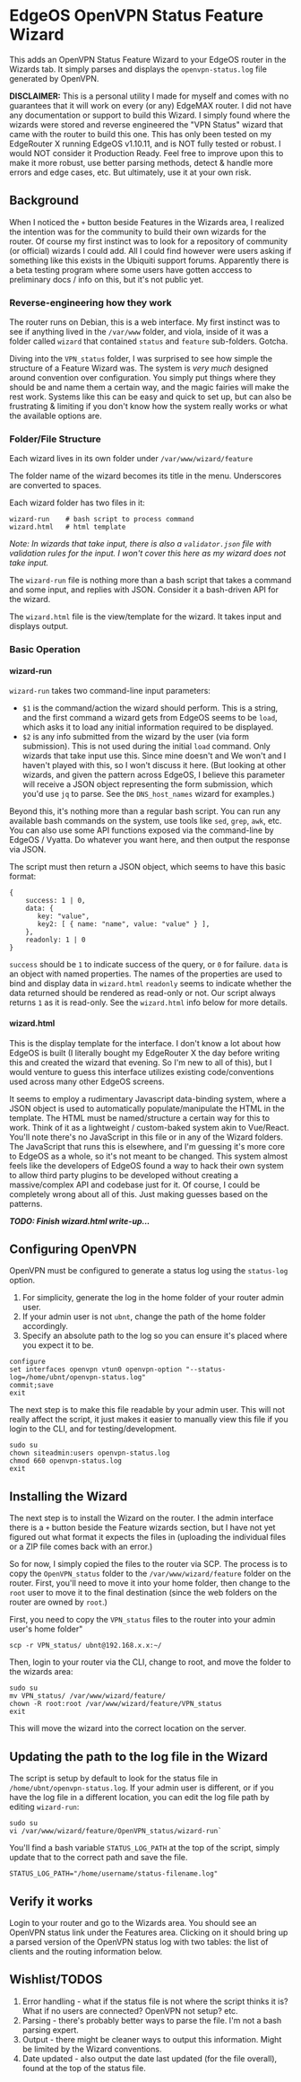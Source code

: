 # EdgeOS OpenVPN Status Feature Wizard
This adds an OpenVPN Status Feature Wizard to your EdgeOS router in the Wizards tab. It simply parses and displays the `openvpn-status.log` file generated by OpenVPN.

**DISCLAIMER:** This is a personal utility I made for myself and comes with no guarantees that it will work on every (or any) EdgeMAX router. I did not have any documentation or support to build this Wizard. I simply found where the wizards were stored and reverse engineered the "VPN Status" wizard that came with the router to build this one. This has only been tested on my EdgeRouter X running EdgeOS v1.10.11, and is NOT fully tested or robust. I would NOT consider it Production Ready. Feel free to improve upon this to make it more robust, use better parsing methods, detect & handle more errors and edge cases, etc. But ultimately, use it at your own risk.

## Background

When I noticed the `+` button beside Features in the Wizards area, I realized the intention was for the community to build their own wizards for the router. Of course my first instinct was to look for a repository of community (or official) wizards I could add. All I could find however were users asking if something like this exists in the Ubiquiti support forums. Apparently there is a beta testing program where some users have gotten acccess to preliminary docs / info on this, but it's not public yet. 

### Reverse-engineering how they work ###
The router runs on Debian, this is a web interface. My first instinct was to see if anything lived in the `/var/www` folder, and viola, inside of it was a folder called `wizard` that contained `status` and `feature` sub-folders. Gotcha.

Diving into the `VPN_status` folder, I was surprised to see how simple the structure of a Feature Wizard was. The system is _very much_ designed around convention over configuration. You simply put things where they should be and name them a certain way, and the magic fairies will make the rest work. Systems like this can be easy and quick to set up, but can also be frustrating & limiting if you don't know how the system really works or what the available options are.

### Folder/File Structure ###
Each wizard lives in its own folder under `/var/www/wizard/feature`

The folder name of the wizard becomes its title in the menu. Underscores are converted to spaces.

Each wizard folder has two files in it:
```
wizard-run    # bash script to process command
wizard.html   # html template 
```
_Note: In wizards that take input, there is also a `validator.json` file with validation rules for the input. I won't cover this here as my wizard does not take input._

The `wizard-run` file is nothing more than a bash script that takes a command and some input, and replies with JSON. Consider it a bash-driven API for the wizard.

The `wizard.html` file is the view/template for the wizard. It takes input and displays output.

### Basic Operation ###

#### wizard-run ####

`wizard-run` takes two command-line input parameters:

- `$1` is the command/action the wizard should perform. This is a string, and the first command a wizard gets from EdgeOS seems to be `load`, which asks it to load any initial information required to be displayed.
- `$2` is any info submitted from the wizard by the user (via form submission). This is not used during the initial `load` command. Only wizards that take input use this. Since mine doesn't and  We won't and I haven't played with this, so I won't discuss it here. (But looking at other wizards, and given the pattern across EdgeOS, I believe this parameter will receive a JSON object representing the form submission, which you'd use `jq` to parse. See the `DNS_host_names` wizard for examples.)

Beyond this, it's nothing more than a regular bash script. You can run any available bash commands on the system, use tools like `sed`, `grep`, `awk`, etc. You can also use some API functions exposed via the command-line by EdgeOS / Vyatta. Do whatever you want here, and then output the response via JSON.

The script must then return a JSON object, which seems to have this basic format:

```
{
    success: 1 | 0,
    data: {
       key: "value",
       key2: [ { name: "name", value: "value" } ],    
    },
    readonly: 1 | 0
}
```
`success` should be `1` to indicate success of the query, or `0` for failure.
`data` is an object with named properties. The names of the properties are used to bind and display data in `wizard.html`
`readonly` seems to indicate whether the data returned should be rendered as read-only or not. Our script always returns `1` as it is read-only. See the `wizard.html` info below for more details.

#### wizard.html ####
This is the display template for the interface. I don't know a lot about how EdgeOS is built (I literally bought my EdgeRouter X the day before writing this and created the wizard that evening. So I'm new to all of this), but I would venture to guess this interface utilizes existing code/conventions used across many other EdgeOS screens. 

It seems to employ a rudimentary Javascript data-binding system, where a JSON object is used to automatically populate/manipulate the HTML in the template. The HTML must be named/structure a certain way for this to work. Think of it as a lightweight / custom-baked system akin to Vue/React. You'll note there's no JavaScript in this file or in any of the Wizard folders. The JavaScript that runs this is elsewhere, and I'm guessing it's more core to EdgeOS as a whole, so it's not meant to be changed. This system almost feels like the developers of EdgeOS found a way to hack their own system to allow third party plugins to be developed without creating a massive/complex API and codebase just for it. Of course, I could be completely wrong about all of this. Just making guesses based on the patterns.

***TODO: Finish wizard.html write-up...***

## Configuring OpenVPN
OpenVPN must be configured to generate a status log using the `status-log` option.

1. For simplicity, generate the log in the home folder of your router admin user.
2. If your admin user is not `ubnt`, change the path of the home folder accordingly.
3. Specify an absolute path to the log so you can ensure it's placed where you expect it to be.

```
configure
set interfaces openvpn vtun0 openvpn-option "--status-log=/home/ubnt/openvpn-status.log"
commit;save
exit
```

The next step is to make this file readable by your admin user. This will not really affect the script, it just makes it easier to manually view this file if you login to the CLI, and for testing/development. 

```
sudo su
chown siteadmin:users openvpn-status.log
chmod 660 openvpn-status.log
exit
```

## Installing the Wizard

The next step is to install the Wizard on the router. I the admin interface there is a `+` button beside the Feature wizards section, but I have not yet figured out what format it expects the files in (uploading the individual files or a ZIP file comes back with an error.) 

So for now, I simply copied the files to the router via SCP. The process is to copy the `OpenVPN_status` folder to the `/var/www/wizard/feature` folder on the router. First, you'll need to move it into your home folder, then change to the `root` user to move it to the final destination (since the web folders on the router are owned by `root`.)

First, you need to copy the `VPN_status` files to the router into your admin user's home folder"

```
scp -r VPN_status/ ubnt@192.168.x.x:~/
```

Then, login to your router via the CLI, change to root, and move the folder to the wizards area:

```
sudo su
mv VPN_status/ /var/www/wizard/feature/
chown -R root:root /var/www/wizard/feature/VPN_status
exit
```

This will move the wizard into the correct location on the server. 

## Updating the path to the log file in the Wizard

The script is setup by default to look for the status file in `/home/ubnt/openvpn-status.log`. If your admin user is different, or if you have the log file in a different location, you can edit the log file path by editing `wizard-run`:

```
sudo su
vi /var/www/wizard/feature/OpenVPN_status/wizard-run`
```

You'll find a bash variable `STATUS_LOG_PATH` at the top of the script, simply update that to the correct path and save the file.

```
STATUS_LOG_PATH="/home/username/status-filename.log"
```

## Verify it works

Login to your router and go to the Wizards area. You should see an OpenVPN status link under the Features area. Clicking on it should bring up a parsed version of the OpenVPN status log with two tables: the list of clients and the routing information below.

## Wishlist/TODOS

1. Error handling - what if the status file is not where the script thinks it is? What if no users are connected? OpenVPN not setup? etc.
2. Parsing - there's probably better ways to parse the file. I'm not a bash parsing expert.
3. Output - there might be cleaner ways to output this information. Might be limited by the Wizard conventions.
4. Date updated - also output the date last updated (for the file overall), found at the top of the status file.

